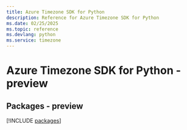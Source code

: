 ```yaml
---
title: Azure Timezone SDK for Python
description: Reference for Azure Timezone SDK for Python
ms.date: 02/25/2025
ms.topic: reference
ms.devlang: python
ms.service: timezone
---
```

# Azure Timezone SDK for Python - preview
## Packages - preview
[!INCLUDE [packages](timezone-index.md)]